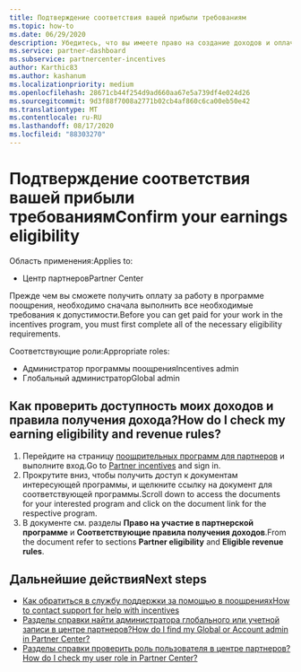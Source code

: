 ```yaml
---
title: Подтверждение соответствия вашей прибыли требованиям
ms.topic: how-to
ms.date: 06/29/2020
description: Убедитесь, что вы имеете право на создание доходов и оплачиваете в рамках программы поощрения.
ms.service: partner-dashboard
ms.subservice: partnercenter-incentives
author: Karthic83
ms.author: kashanum
ms.localizationpriority: medium
ms.openlocfilehash: 28671cb44f254d9ad660aa67e5a739df4e024d26
ms.sourcegitcommit: 9d3f88f7008a2771b02cb4af860c6ca00eb50e42
ms.translationtype: MT
ms.contentlocale: ru-RU
ms.lasthandoff: 08/17/2020
ms.locfileid: "88303270"
---
```

# <a name="confirm-your-earnings-eligibility"></a><span data-ttu-id="bf72b-103">Подтверждение соответствия вашей прибыли требованиям</span><span class="sxs-lookup"><span data-stu-id="bf72b-103">Confirm your earnings eligibility</span></span>

<span data-ttu-id="bf72b-104">Область применения:</span><span class="sxs-lookup"><span data-stu-id="bf72b-104">Applies to:</span></span>

- <span data-ttu-id="bf72b-105">Центр партнеров</span><span class="sxs-lookup"><span data-stu-id="bf72b-105">Partner Center</span></span>

<span data-ttu-id="bf72b-106">Прежде чем вы сможете получить оплату за работу в программе поощрения, необходимо сначала выполнить все необходимые требования к допустимости.</span><span class="sxs-lookup"><span data-stu-id="bf72b-106">Before you can get paid for your work in the incentives program, you must first complete all of the necessary eligibility requirements.</span></span>

<span data-ttu-id="bf72b-107">Соответствующие роли:</span><span class="sxs-lookup"><span data-stu-id="bf72b-107">Appropriate roles:</span></span>

- <span data-ttu-id="bf72b-108">Администратор программы поощрения</span><span class="sxs-lookup"><span data-stu-id="bf72b-108">Incentives admin</span></span>
- <span data-ttu-id="bf72b-109">Глобальный администратор</span><span class="sxs-lookup"><span data-stu-id="bf72b-109">Global admin</span></span>

## <a name="how-do-i-check-my-earning-eligibility-and-revenue-rules"></a><span data-ttu-id="bf72b-110">Как проверить доступность моих доходов и правила получения дохода?</span><span class="sxs-lookup"><span data-stu-id="bf72b-110">How do I check my earning eligibility and revenue rules?</span></span>

1. <span data-ttu-id="bf72b-111">Перейдите на страницу [поощрительных программ для партнеров](https://partner.microsoft.com/membership/partner-incentives) и выполните вход.</span><span class="sxs-lookup"><span data-stu-id="bf72b-111">Go to [Partner incentives](https://partner.microsoft.com/membership/partner-incentives) and sign in.</span></span>
2. <span data-ttu-id="bf72b-112">Прокрутите вниз, чтобы получить доступ к документам интересующей программы, и щелкните ссылку на документ для соответствующей программы.</span><span class="sxs-lookup"><span data-stu-id="bf72b-112">Scroll down to access the documents for your interested program and click on the document link for the respective program.</span></span>
3. <span data-ttu-id="bf72b-113">В документе см. разделы **Право на участие в партнерской программе** и **Соответствующие правила получения доходов**.</span><span class="sxs-lookup"><span data-stu-id="bf72b-113">From the document refer to sections **Partner eligibility** and **Eligible revenue rules**.</span></span>

## <a name="next-steps"></a><span data-ttu-id="bf72b-114">Дальнейшие действия</span><span class="sxs-lookup"><span data-stu-id="bf72b-114">Next steps</span></span>

- [<span data-ttu-id="bf72b-115">Как обратиться в службу поддержки за помощью в поощрениях</span><span class="sxs-lookup"><span data-stu-id="bf72b-115">How to contact support for help with incentives</span></span>](https://support.microsoft.com/help/4014850)
- [<span data-ttu-id="bf72b-116">Разделы справки найти администратора глобального или учетной записи в центре партнеров?</span><span class="sxs-lookup"><span data-stu-id="bf72b-116">How do I find my Global or Account admin in Partner Center?</span></span>](https://support.microsoft.com/help/4534519)
- [<span data-ttu-id="bf72b-117">Разделы справки проверить роль пользователя в центре партнеров?</span><span class="sxs-lookup"><span data-stu-id="bf72b-117">How do I check my user role in Partner Center?</span></span>](https://support.microsoft.com/help/4534700)
